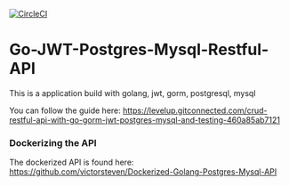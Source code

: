 [![CircleCI](https://circleci.com/gh/victorsteven/Go-JWT-Postgres-Mysql-Restful-API.svg?style=svg)](https://circleci.com/gh/victorsteven/Go-JWT-Postgres-Mysql-Restful-API)

# Go-JWT-Postgres-Mysql-Restful-API
This is a application build with golang, jwt, gorm, postgresql, mysql

You can follow the guide here:
https://levelup.gitconnected.com/crud-restful-api-with-go-gorm-jwt-postgres-mysql-and-testing-460a85ab7121

### Dockerizing the API
The dockerized API is found here:
https://github.com/victorsteven/Dockerized-Golang-Postgres-Mysql-API
